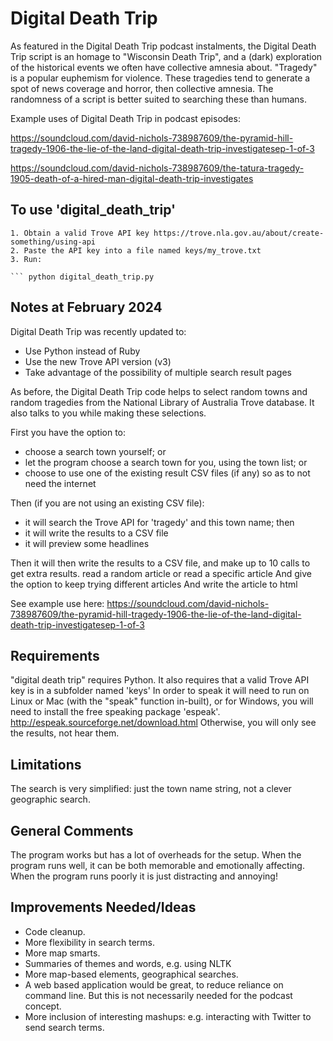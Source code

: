 # Digital Death Trip

As featured in the Digital Death Trip podcast instalments, the Digital Death Trip script is an homage to "Wisconsin Death Trip", and a (dark) exploration of the historical events we often have collective amnesia about. "Tragedy" is a popular euphemism for violence. These tragedies tend to generate a spot of news coverage and horror, then collective amnesia. The randomness of a script is better suited to searching these than humans. 

Example uses of Digital Death Trip in podcast episodes: 

https://soundcloud.com/david-nichols-738987609/the-pyramid-hill-tragedy-1906-the-lie-of-the-land-digital-death-trip-investigatesep-1-of-3

https://soundcloud.com/david-nichols-738987609/the-tatura-tragedy-1905-death-of-a-hired-man-digital-death-trip-investigates


## To use 'digital_death_trip'
```
1. Obtain a valid Trove API key https://trove.nla.gov.au/about/create-something/using-api
2. Paste the API key into a file named keys/my_trove.txt
3. Run:

``` python digital_death_trip.py
```


## Notes at February 2024

Digital Death Trip was recently updated to:
- Use Python instead of Ruby
- Use the new Trove API version (v3)
- Take advantage of the possibility of multiple search result pages

As before, the Digital Death Trip code helps to select random towns and random tragedies from the National Library of Australia Trove database. 
It also talks to you while making these selections. 

First you have the option to:
- choose a search town yourself; or
- let the program choose a search town for you, using the town list; or
- choose to use one of the existing result CSV files (if any) so as to not need the internet

Then (if you are not using an existing CSV file):
- it will search the Trove API for 'tragedy' and this town name; then
- it will write the results to a CSV file
- it will preview some headlines

Then it will then write the results to a CSV file, and make up to 10 calls to get extra results.
read a random article or read a specific article
And give the option to keep trying different articles
And write the article to html


See example use here: https://soundcloud.com/david-nichols-738987609/the-pyramid-hill-tragedy-1906-the-lie-of-the-land-digital-death-trip-investigatesep-1-of-3


## Requirements

"digital death trip" requires Python.
It also requires that a valid Trove API key is in a subfolder named 'keys'
In order to speak it will need to run on Linux or Mac (with the "speak" function in-built), or for Windows, you will need to install the free speaking package 'espeak'.
http://espeak.sourceforge.net/download.html
Otherwise, you will only see the results, not hear them.


## Limitations
The search is very simplified: just the town name string, not a clever geographic search. 


## General Comments
The program works but has a lot of overheads for the setup. 
When the program runs well, it can be both memorable and emotionally affecting. 
When the program runs poorly it is just distracting and annoying!

## Improvements Needed/Ideas
- Code cleanup.
- More flexibility in search terms.
- More map smarts.
- Summaries of themes and words, e.g. using NLTK
- More map-based elements, geographical searches.
- A web based application would be great, to reduce reliance on command line. But this is not necessarily needed for the podcast concept.
- More inclusion of interesting mashups: e.g. interacting with Twitter to send search terms.

